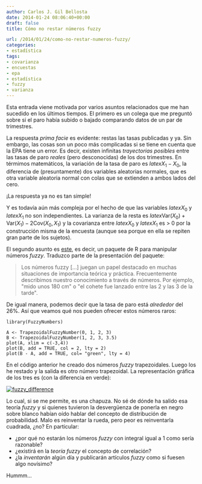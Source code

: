```yaml
---
author: Carlos J. Gil Bellosta
date: 2014-01-24 08:06:40+00:00
draft: false
title: Cómo no restar números fuzzy

url: /2014/01/24/como-no-restar-numeros-fuzzy/
categories:
- estadística
tags:
- covarianza
- encuestas
- epa
- estadística
- fuzzy
- varianza
---
```


Esta entrada viene motivada por varios asuntos relacionados que me han sucedido en los últimos tiempos. El primero es un colega que me preguntó sobre si el paro había subido o bajado comparando datos de un par de trimestres.

La respuesta _prima facie_ es evidente: restas las tasas publicadas y ya. Sin embargo, las cosas son un poco más complicadas si se tiene en cuenta que la EPA tiene un error. Es decir, existen infinitas _trayectorias posibles_ entre las tasas de paro _reales_ (pero desconocidas) de los dos trimestres. En térmimos matemáticos, la variación de la tasa de paro es $latex X_1 - X_0$, la diferencia de (presuntamente) dos variables aleatorias normales, que es otra variable aleatoria normal con colas que se extienden a ambos lados del cero.

¡La respuesta ya no es tan simple!

Y es todavía aún más compleja por el hecho de que las variables $latex X_0$ y $latex X_1$ no son independientes. La varianza de la resta es $latex \text{Var}(X_0) + \text{Var}(X_1) - 2 \text{Cov}(X_0, X_1)$ y la covarianza entre $latex X_0$ y $latex X_1$ es > 0 por la construcción misma de la encuesta (aunque sea porque en ella se repiten gran parte de los sujetos).

El segundo asunto es [este](https://github.com/Rexamine/FuzzyNumbers), es decir, un paquete de R para manipular números _fuzzy_. Traduzco parte de la presentación del paquete:

> Los números fuzzy [...] juegan un papel destacado en muchas situaciones de importancia teórica y práctica. Frecuentemente describimos nuestro conocimiento a través de números. Por ejemplo, "mido unos 180 cm" o "el cohete fue lanzado entre las 2 y las 3 de la tarde".


De igual manera, podemos decir que la tasa de paro está _alrededor_ del 26%. Así que veamos qué nos pueden ofrecer estos números raros:

    library(FuzzyNumbers)

    A <- TrapezoidalFuzzyNumber(0, 1, 2, 3)
    B <- TrapezoidalFuzzyNumber(1, 2, 3, 3.5)
    plot(A, xlim = c(-3,4))
    plot(B, add = TRUE, col = 2, lty = 2)
    plot(B - A, add = TRUE, col= "green", lty = 4)

En el código anterior he creado dos números _fuzzy_ trapezoidales. Luego los he restado y la salida es otro número trapezoidal. La representación gráfica de los tres es (con la diferencia en verde):


[![fuzzy_difference](/wp-uploads/2014/01/fuzzy_difference.png)
](/wp-uploads/2014/01/fuzzy_difference.png)


Lo cual, si se me permite, es una chapuza. No sé de dónde ha salido esa teoría _fuzzy_ y si quienes tuvieron la desvergüenza de ponerla en negro sobre blanco habían oído hablar del concepto de distribución de probabilidad. Malo es reinventar la rueda, pero peor es reinventarla cuadrada, ¿no? En particular:

* ¿por qué no estarán los números _fuzzy_ con integral igual a 1 como sería razonable?
* ¿existirá en la _teoría fuzzy_ el concepto de correlación?
* ¿la _inventarán_ algún día y publicarán artículos _fuzzy_ como si fuesen algo novísimo?

Hummm...
